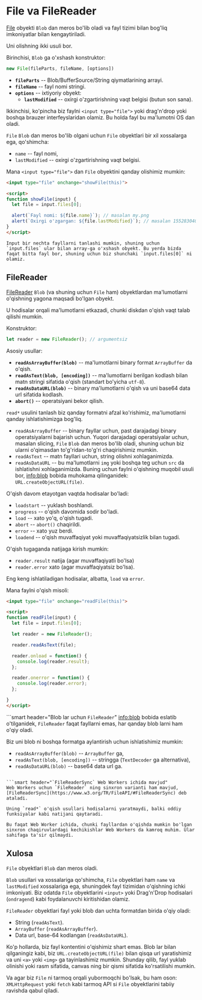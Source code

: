 # File va FileReader

[File](https://www.w3.org/TR/FileAPI/#dfn-file) obyekti `Blob` dan meros bo'lib oladi va fayl tizimi bilan bog'liq imkoniyatlar bilan kengaytiriladi.

Uni olishning ikki usuli bor.

Birinchisi, `Blob` ga o'xshash konstruktor:

```js
new File(fileParts, fileName, [options])
```

- **`fileParts`** -- Blob/BufferSource/String qiymatlarining arrayi.
- **`fileName`** -- fayl nomi stringi.
- **`options`** -- ixtiyoriy obyekt:
    - **`lastModified`** -- oxirgi o'zgartirishning vaqt belgisi (butun son sana).

Ikkinchisi, ko'pincha biz faylni `<input type="file">` yoki drag'n'drop yoki boshqa brauzer interfeyslaridan olamiz. Bu holda fayl bu ma'lumotni OS dan oladi.

`File` `Blob` dan meros bo'lib olgani uchun `File` obyektlari bir xil xossalarga ega, qo'shimcha:
- `name` -- fayl nomi,
- `lastModified` -- oxirgi o'zgartirishning vaqt belgisi.

Mana `<input type="file">` dan `File` obyektini qanday olishimiz mumkin:

```html run
<input type="file" onchange="showFile(this)">

<script>
function showFile(input) {
  let file = input.files[0];

  alert(`Fayl nomi: ${file.name}`); // masalan my.png
  alert(`Oxirgi o'zgargan: ${file.lastModified}`); // masalan 1552830408824
}
</script>
```

```smart
Input bir nechta fayllarni tanlashi mumkin, shuning uchun `input.files` ular bilan array-ga o'xshash obyekt. Bu yerda bizda faqat bitta fayl bor, shuning uchun biz shunchaki `input.files[0]` ni olamiz.
```

## FileReader

[FileReader](https://www.w3.org/TR/FileAPI/#dfn-filereader) `Blob` (va shuning uchun `File` ham) obyektlardan ma'lumotlarni o'qishning yagona maqsadi bo'lgan obyekt.

U hodisalar orqali ma'lumotlarni etkazadi, chunki diskdan o'qish vaqt talab qilishi mumkin.

Konstruktor:

```js
let reader = new FileReader(); // argumentsiz
```

Asosiy usullar:

- **`readAsArrayBuffer(blob)`** -- ma'lumotlarni binary format `ArrayBuffer` da o'qish.
- **`readAsText(blob, [encoding])`** -- ma'lumotlarni berilgan kodlash bilan matn stringi sifatida o'qish (standart bo'yicha `utf-8`).
- **`readAsDataURL(blob)`** -- binary ma'lumotlarni o'qish va uni base64 data url sifatida kodlash.
- **`abort()`** -- operatsiyani bekor qilish.

`read*` usulini tanlash biz qanday formatni afzal ko'rishimiz, ma'lumotlarni qanday ishlatishimizga bog'liq.

- `readAsArrayBuffer` -- binary fayllar uchun, past darajadagi binary operatsiyalarni bajarish uchun. Yuqori darajadagi operatsiyalar uchun, masalan slicing, `File` `Blob` dan meros bo'lib oladi, shuning uchun biz ularni o'qimasdan to'g'ridan-to'g'ri chaqirishimiz mumkin.
- `readAsText` -- matn fayllari uchun, string olishni xohlaganimizda.
- `readAsDataURL` -- bu ma'lumotlarni `img` yoki boshqa teg uchun `src` da ishlatishni xohlaganimizda. Buning uchun faylni o'qishning muqobil usuli bor, <info:blob> bobida muhokama qilinganidek: `URL.createObjectURL(file)`.

O'qish davom etayotgan vaqtda hodisalar bo'ladi:
- `loadstart` -- yuklash boshlandi.
- `progress` -- o'qish davomida sodir bo'ladi.
- `load` -- xato yo'q, o'qish tugadi.
- `abort` -- `abort()` chaqirildi.
- `error` -- xato yuz berdi.
- `loadend` -- o'qish muvaffaqiyat yoki muvaffaqiyatsizlik bilan tugadi.

O'qish tugaganda natijaga kirish mumkin:
- `reader.result` natija (agar muvaffaqiyatli bo'lsa)
- `reader.error` xato (agar muvaffaqiyatsiz bo'lsa).

Eng keng ishlatiladigan hodisalar, albatta, `load` va `error`.

Mana faylni o'qish misoli:

```html run
<input type="file" onchange="readFile(this)">

<script>
function readFile(input) {
  let file = input.files[0];

  let reader = new FileReader();

  reader.readAsText(file);

  reader.onload = function() {
    console.log(reader.result);
  };

  reader.onerror = function() {
    console.log(reader.error);
  };

}
</script>
```

```smart header="Blob lar uchun `FileReader`"
<info:blob> bobida eslatib o'tilganidek, `FileReader` faqat fayllarni emas, har qanday blob larni ham o'qiy oladi.

Biz uni blob ni boshqa formatga aylantirish uchun ishlatishimiz mumkin:
- `readAsArrayBuffer(blob)` -- `ArrayBuffer` ga,
- `readAsText(blob, [encoding])` -- stringga (`TextDecoder` ga alternativa),
- `readAsDataURL(blob)` -- base64 data url ga.
```

```smart header="`FileReaderSync` Web Workers ichida mavjud"
Web Workers uchun `FileReader` ning sinxron varianti ham mavjud, [FileReaderSync](https://www.w3.org/TR/FileAPI/#FileReaderSync) deb ataladi.

Uning `read*` o'qish usullari hodisalarni yaratmaydi, balki oddiy funksiyalar kabi natijani qaytaradi.

Bu faqat Web Worker ichida, chunki fayllardan o'qishda mumkin bo'lgan sinxron chaqiruvlardagi kechikishlar Web Workers da kamroq muhim. Ular sahifaga ta'sir qilmaydi.
```

## Xulosa

`File` obyektlari `Blob` dan meros oladi.

`Blob` usullari va xossalariga qo'shimcha, `File` obyektlari ham `name` va `lastModified` xossalariga ega, shuningdek fayl tizimidan o'qishning ichki imkoniyati. Biz odatda `File` obyektlarini `<input>` yoki Drag'n'Drop hodisalari (`ondragend`) kabi foydalanuvchi kiritishidan olamiz.

`FileReader` obyektlari fayl yoki blob dan uchta formatdan birida o'qiy oladi:
- String (`readAsText`).
- `ArrayBuffer` (`readAsArrayBuffer`).
- Data url, base-64 kodlangan (`readAsDataURL`).

Ko'p hollarda, biz fayl kontentini o'qishimiz shart emas. Blob lar bilan qilganingiz kabi, biz `URL.createObjectURL(file)` bilan qisqa url yaratishimiz va uni `<a>` yoki `<img>` ga tayinlashimiz mumkin. Shunday qilib, fayl yuklab olinishi yoki rasm sifatida, canvas ning bir qismi sifatida ko'rsatilishi mumkin.

Va agar biz `File` ni tarmoq orqali yubormoqchi bo'lsak, bu ham oson: `XMLHttpRequest` yoki `fetch` kabi tarmoq API si `File` obyektlarini tabiiy ravishda qabul qiladi.